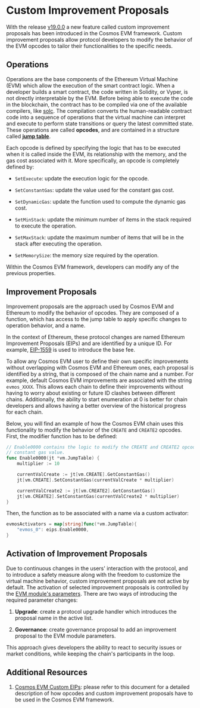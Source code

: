 # Custom Improvement Proposals

With the release [v19.0.0](https://github.com/cosmos/evm/releases/tag/v19.0.0)
a new feature called custom improvement proposals has been introduced in the
Cosmos EVM framework. Custom improvement proposals allow protocol developers to
modify the behavior of the EVM opcodes to tailor their functionalities to the
specific needs.

## Operations

Operations are the base components of the Ethereum Virtual Machine (EVM) which
allow the execution of the smart contract logic. When a developer builds a smart
contract, the code written in Solidity, or Vyper, is not directly interpretable
by the EVM. Before being able to execute the code in the blockchain, the
contract has to be compiled via one of the available compilers, like
[solc](https://docs.soliditylang.org/en/latest/using-the-compiler.html). The
compilation converts the human-readable contract code into a sequence of operations
that the virtual machine can interpret and execute
to perform state transitions or query the latest committed state.
These operations are called **opcodes**, and are contained
in a structure called [**jump table**](https://github.com/cosmos/evm/blob/v19.0.0/x/evm/core/vm/jump_table.go#L120-L1094).

Each opcode is defined by specifying the logic that has to be executed when it
is called inside the EVM, its relationship with the memory, and the gas cost
associated with it. More specifically, an opcode is completely defined by:

- `SetExecute`: update the execution logic for the opcode.

- `SetConstantGas`: update the value used for the constant gas cost.

- `SetDynamicGas`: update the function used to compute the dynamic gas cost.

- `SetMinStack`: update the minimum number of items in the stack required to
execute the operation.

- `SetMaxStack`: update the maximum number of items that will be in the stack
after executing the operation.

- `SetMemorySize`: the memory size required by the operation.

Within the Cosmos EVM framework, developers can modify any of the previous properties.

## Improvement Proposals

Improvement proposals are the approach used by Cosmos EVM and Ethereum to modify the
behavior of opcodes. They are composed of a function, which has access
to the jump table to apply specific changes to operation behavior, and a name.

In the context of Ethereum, these protocol changes are
named Ethereum Improvement Proposals (EIPs) and are identified by a unique ID.
For example, [EIP-1559](https://eips.ethereum.org/EIPS/eip-1559) is
used to introduce the base fee.

To allow any Cosmos EVM user to define their own specific
improvements without overlapping with Cosmos EVM and Ethereum ones, each
proposal is identified by a string, that is composed of the chain name and a number. For
example, default Cosmos EVM improvements are associated with the string `evmos_XXXX`.
This allows each chain to define their improvements without having to worry
about existing or future ID clashes between different chains.
Additionally, the ability to start enumeration at 0 is better for chain developers
and allows having a better overview of the historical progress for each chain.

Below, you will find an example of how the Cosmos EVM chain uses this functionality to modify the
behavior of the `CREATE` and `CREATE2` opcodes. First, the modifier function has
to be defined:

```go
// Enable0000 contains the logic to modify the CREATE and CREATE2 opcodes
// constant gas value.
func Enable0000(jt *vm.JumpTable) {
    multiplier := 10

	currentValCreate := jt[vm.CREATE].GetConstantGas()
	jt[vm.CREATE].SetConstantGas(currentValCreate * multiplier)

	currentValCreate2 := jt[vm.CREATE2].GetConstantGas()
	jt[vm.CREATE2].SetConstantGas(currentValCreate2 * multiplier)
}
```

Then, the function as to be associated with a name via a custom activator:

```go
evmosActivators = map[string]func(*vm.JumpTable){
    "evmos_0": eips.Enable0000,
}
```

## Activation of Improvement Proposals

Due to continuous changes in the users' interaction with the protocol, and to
introduce a safety measure along with the freedom to customize the virtual
machine behavior, custom improvement proposals are not active by default.
The activation of selected improvement proposals is controlled by the [EVM module's parameters](https://github.com/cosmos/evm/blob/main/proto/ethermint/evm/v1/evm.proto#L17-L18).
There are two ways of introducing the required parameter changes:

1. **Upgrade**: create a protocol upgrade handler which introduces the proposal name
in the active list.

2. **Governance**: create governance proposal to add an improvement proposal to the EVM module parameters.

This approach gives developers the ability to react to security issues or market conditions,
while keeping the chain's participants in the loop.

## Additional Resources

1. [Cosmos EVM Custom EIPs](https://github.com/cosmos/evm/blob/main/app/eips/README.md):
please refer to this document for a detailed description of how opcodes and
custom improvement proposals have to be used in the Cosmos EVM framework.

